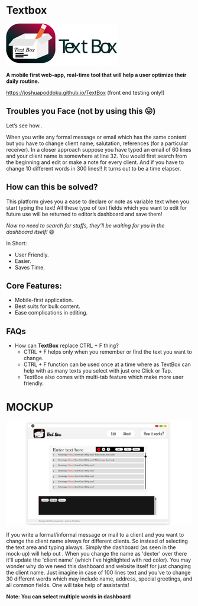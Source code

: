 # Textbox

<img src="images/logo1.svg" alt="logo" title="logo" width=300 />

**A mobile first web-app, real-time tool that will help a user optimize their daily routine.**


https://joshuapoddoku.github.io/TextBox  (front end testing only!)

Troubles you Face (not by using this :stuck_out_tongue:)
------------

Let’s see how..

When you write any formal message or email which has the same content but you have to change client name, salutation, references (for a particular receiver).
In a closer approach suppose you have typed an email of 60 lines and your client name is somewhere at line 32.
You would first search from the beginning and edit or make a note for every client.
And if you have to change 10 different words in 300 lines!!
It turns out to be a time elapser.


How can this be solved?
--------------------------------
This platform gives you a ease to declare or note as variable text when you start typing the text!
All these type of text fields which you want to edit for future use will be returned to editor’s dashboard and save them!

*Now no need to search for stuffs, they’ll be waiting for you in the dashboard itself!* :smile: 

In Short:
- User Friendly.
- Easier.
- Saves Time.

Core Features:
--------------------------------
- Mobile-first application.
- Best suits for bulk content.
- Ease complications in editing.

FAQs
--------------------------------
- How can **TextBox** replace CTRL + F thing?
    - CTRL + F helps only when you remember or find the text you want to change.
    - CTRL + F function can be used once at a time where as TextBox can help with as many texts you select with just one Click or Tap.
    - TextBox also comes with multi-tab feature which make more user friendly.
    
# MOCKUP

<img src="images/mockup_idea1i-02.jpg" alt="mockup" title="mockup for website" width=1000 />

If you write a formal/informal message or mail to a client and you want to change the client name always for different clients. So instead of selecting the text area and typing always. Simply the dashboard (as seen in the mock-up) will help out . When you change the name as 'dexter' over there it'll update the 'client name' (which I've highlighted with red color).
You may wonder why do we need this dashboard and website itself for just changing the client name. Just imagine in case of 100 lines text and you've to change 30 different words which may include name, address, special greetings, and all common fields. One will take help of assistants!

**Note: You can select multiple words in dashboard**
